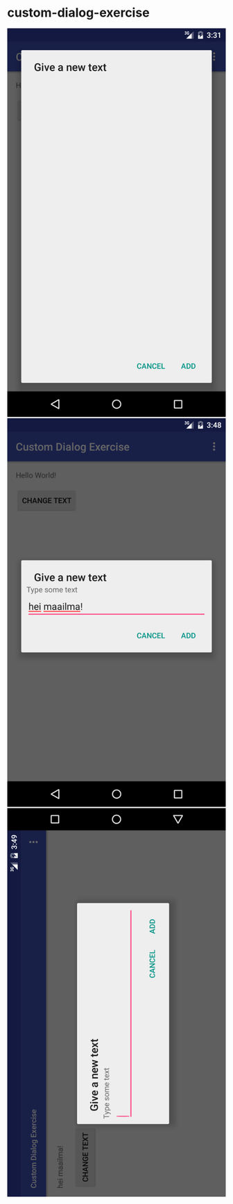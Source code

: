 # custom-dialog-exercise
![screenshot](Screenshot_20161011-063157.png)
![screenshot](Screenshot_20161011-064905.png)
![screenshot](Screenshot_20161011-065002.png)
